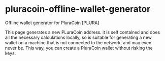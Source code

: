 # pluracoin-offline-wallet-generator
Offline wallet generator for PluraCoin [PLURA]

This page generates a new PLuraCoin address. It is self contained and does all the necessary calculations locally, so is suitable for generating a new wallet on a machine that is not connected to the network, and may even never be. This way, you can create a PluraCoin wallet without risking the keys.
